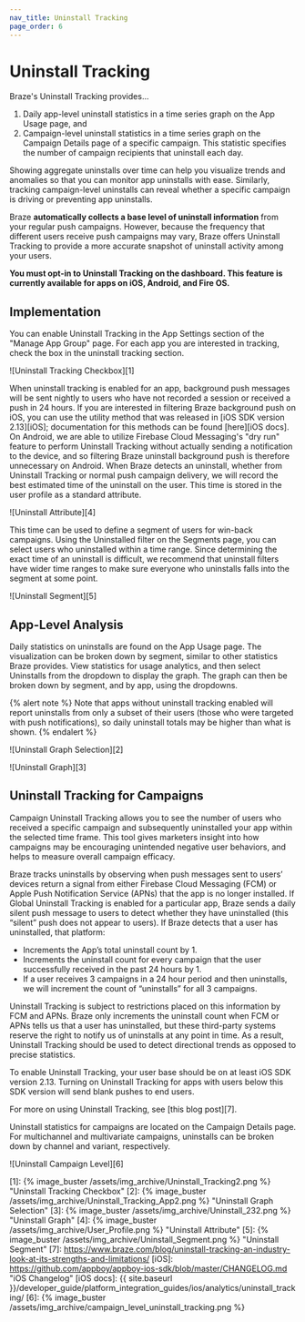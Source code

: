 ```yaml
---
nav_title: Uninstall Tracking
page_order: 6
---
```

# Uninstall Tracking

Braze's Uninstall Tracking provides...

1. Daily app-level uninstall statistics in a time series graph on the App Usage page, and
2. Campaign-level uninstall statistics in a time series graph on the Campaign Details page of a specific campaign. This statistic specifies the number of campaign recipients that uninstall each day.

Showing aggregate uninstalls over time can help you visualize trends and anomalies so that you can monitor app uninstalls with ease. Similarly, tracking campaign-level uninstalls can reveal whether a specific campaign is driving or preventing app uninstalls.

Braze __automatically collects a base level of uninstall information__ from your regular push campaigns. However, because the frequency that different users receive push campaigns may vary, Braze offers Uninstall Tracking to provide a more accurate snapshot of uninstall activity among your users.

__You must opt-in to Uninstall Tracking on the dashboard. This feature is currently available for apps on iOS, Android, and Fire OS.__

## Implementation

You can enable Uninstall Tracking in the App Settings section of the "Manage App Group" page. For each app you are interested in tracking, check the box in the uninstall tracking section.

![Uninstall Tracking Checkbox][1]

When uninstall tracking is enabled for an app, background push messages will be sent nightly to users who have not recorded a session or received a push in 24 hours. If you are interested in filtering Braze background push on iOS, you can use the utility method that was released in [iOS SDK version 2.13][iOS]; documentation for this methods can be found [here][iOS docs]. On Android, we are able to utilize Firebase Cloud Messaging's "dry run" feature to perform Uninstall Tracking without actually sending a notification to the device, and so filtering Braze uninstall background push is therefore unnecessary on Android. When Braze detects an uninstall, whether from Uninstall Tracking or normal push campaign delivery, we will record the best estimated time of the uninstall on the user. This time is stored in the user profile as a standard attribute.

![Uninstall Attribute][4]

This time can be used to define a segment of users for win-back campaigns. Using the Uninstalled filter on the Segments page, you can select users who uninstalled within a time range. Since determining the exact time of an uninstall is difficult, we recommend that uninstall filters have wider time ranges to make sure everyone who uninstalls falls into the segment at some point.

![Uninstall Segment][5]

## App-Level Analysis

Daily statistics on uninstalls are found on the App Usage page. The visualization can be broken down by segment, similar to other statistics Braze provides. View statistics for usage analytics, and then select Uninstalls from the dropdown to display the graph. The graph can then be broken down by segment, and by app, using the dropdowns.

{% alert note %}
Note that apps without uninstall tracking enabled will report uninstalls from only a subset of their users (those who were targeted with push notifications), so daily uninstall totals may be higher than what is shown.
{% endalert %}

![Uninstall Graph Selection][2]

![Uninstall Graph][3]

## Uninstall Tracking for Campaigns

Campaign Uninstall Tracking allows you to see the number of users who received a specific campaign and subsequently uninstalled your app within the selected time frame. This tool gives marketers insight into how campaigns may be encouraging unintended negative user behaviors, and helps to measure overall campaign efficacy.

Braze tracks uninstalls by observing when push messages sent to users’ devices return a signal from either Firebase Cloud Messaging (FCM) or Apple Push Notification Service (APNs) that the app is no longer installed. If Global Uninstall Tracking is enabled for a particular app, Braze sends a daily silent push message to users to detect whether they have uninstalled (this “silent” push does not appear to users). If Braze detects that a user has uninstalled, that platform:

* Increments the App’s total uninstall count by 1.
* Increments the uninstall count for every campaign that the user successfully received in the past 24 hours by 1.
* If a user receives 3 campaigns in a 24 hour period and then uninstalls, we will increment the count of “uninstalls” for all 3 campaigns.

Uninstall Tracking is subject to restrictions placed on this information by FCM and APNs. Braze only increments the uninstall count when FCM or APNs tells us that a user has uninstalled, but these third-party systems reserve the right to notify us of uninstalls at any point in time. As a result, Uninstall Tracking should be used to detect directional trends as opposed to precise statistics.

To enable Uninstall Tracking, your user base should be on at least iOS SDK version 2.13. Turning on Uninstall Tracking for apps with users below this SDK version will send blank pushes to end users.

For more on using Uninstall Tracking, see [this blog post][7].

Uninstall statistics for campaigns are located on the Campaign Details page. For multichannel and multivariate campaigns, uninstalls can be broken down by channel and variant, respectively.

![Uninstall Campaign Level][6]

[1]: {% image_buster /assets/img_archive/Uninstall_Tracking2.png %} "Uninstall Tracking Checkbox"
[2]: {% image_buster /assets/img_archive/Uninstall_Tracking_App2.png %} "Uninstall Graph Selection"
[3]: {% image_buster /assets/img_archive/Uninstall_232.png %} "Uninstall Graph"
[4]: {% image_buster /assets/img_archive/User_Profile.png %} "Uninstall Attribute"
[5]: {% image_buster /assets/img_archive/Uninstall_Segment.png %} "Uninstall Segment"
[7]: https://www.braze.com/blog/uninstall-tracking-an-industry-look-at-its-strengths-and-limitations/
[iOS]: https://github.com/appboy/appboy-ios-sdk/blob/master/CHANGELOG.md "iOS Changelog"
[iOS docs]: {{ site.baseurl }}/developer_guide/platform_integration_guides/ios/analytics/uninstall_tracking/
[6]: {% image_buster /assets/img_archive/campaign_level_uninstall_tracking.png %}

